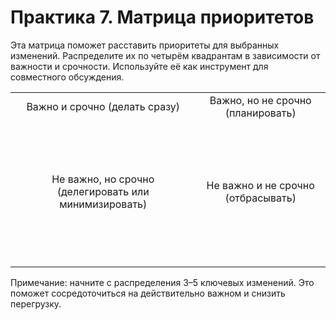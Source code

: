 # Практика 7. Матрица приоритетов

Эта матрица поможет расставить приоритеты для выбранных изменений. Распределите их по четырём квадрантам в зависимости от важности и срочности. Используйте её как инструмент для совместного обсуждения.

<style>
    table {
        width: 100%;
    }
</style>
|||
|:--:|:--:|
| Важно и срочно (делать сразу)<br/><br/><br/><br/><br/> | Важно, но не срочно (планировать)<br/><br/><br/><br/><br/> |
| Не важно, но срочно (делегировать или минимизировать)<br/><br/><br/><br/><br/> | Не важно и не срочно (отбрасывать)<br/><br/><br/><br/><br/> |
|||

Примечание: начните с распределения 3–5 ключевых изменений. Это поможет сосредоточиться на действительно важном и снизить перегрузку.

<div style="page-break-after: always;"></div>